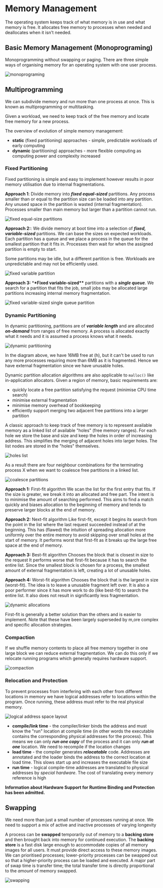 # Memory Management

The operating system keeps track of what memory is in use and what memory is free. It allocates free memory to processes when needed and deallocates when it isn't needed.

## Basic Memory Management (Monoprograming)

Monoprogramming without swapping or paging. There are three simple ways of organising memory for an operating system with one user process.

![monoprograming](./5.1_mono-mem-organisation.png)

## Multiprogramming

We can subdivide memory and run more than one process at once. This is known as multiprogramming or multitasking.

Given a workload, we need to keep track of the free memory and locate free memory for a new process.

The overview of evolution of simple memory management:

- **static** (fixed partitioning) approaches - simple, predictable workloads of early computing
- **dynamic** (partitioning) approaches - more flexible computing as computing power and complexity increased

### Fixed Partitioning

Fixed partitioning is simple and easy to implement however results in poor memory utilisation due to internal fragmentations.

**Approach 1**: Divide memory into **_fixed equal-sized_** partitions. Any process smaller than or equal to the partition size can be loaded into any partition. Any unused space in the partition is wasted (internal fragmentation). Processes smaller than main memory but larger than a partition cannot run.

![fixed equal-size partitions](./5.1_fixed-partition.png)

**Approach 2:**: We divide memory at boot time into a selection of **_fixed, variable-sized_** partitions. We can base the sizes on expected workloads. Each partition has a queue and we place a process in the queue for the smallest partition that it fits in. Processes then wait for when the assigned partition is empty to start.

Some partitions may be idle, but a different partition is free. Workloads are unpredictable and may not be efficiently used.

![fixed variable partition](./5.1_fixed-variable-partition.png)

**Approach 3:** \***\*Fixed variable-sized\*\*** partitions with a **_single queue_**. We search for a partition that fits the job, small jobs may be allocated large partitions increasing internal memory fragmentation.

![fixed variable-sized single queue partition](./5.1_fixed-var-part-single-queue.png)

### Dynamic Partitioning

In dynamic partitioning, partitions are of **_variable length_** and are allocated **_on-demand_** from ranges of free memory. A process is allocated exactly what it needs and it is assumed a process knows what it needs.

![dynamic partitioning](./5.1_effect-of-dynamic-part.jpg)

In the diagram above, we have 16MB free at (h), but it can't be used to run any more processes requiring more than 6MB as it is fragmented. Hence we have external fragmentation since we have unusable holes.

Dynamic partition allocation algorithms are also applicable to `malloc()` like in-application allocators. Given a region of memory, basic requirements are:

- quickly locate a free partition satisfying the request (minimise CPU time search)
- minimise external fragmentation
- minimise memory overhead of bookkeeping
- efficiently support merging two adjacent free partitions into a larger partition

A classic approach to keep track of free memory is to represent available memory as a linked list of available "holes" (free memory ranges). For each hole we store the base and size and keep the holes in order of increasing address. This simplifies the merging of adjacent holes into larger holes. The list nodes are stored in the "holes" themselves.

![holes list](./5.1_holes-list.png)

As a result there are four neighbour combinations for the terminating process X when we want to coalesce free partitions in a linked list.

![coalesce partitions](./5.1_coalesce-partitions.png)

**Approach 1:** First-fit algorithm
We scan the list for the first entry that fits. If the size is greater, we break it into an allocated and free part. The intent is to minimise the amount of searching performed.
This aims to find a match quickly and biases allocation to the beginning of memory and tends to preserve larger blocks at the end of memory.

**Approach 2:** Next-fit algorithm
Like first-fit, except it begins its search from the point in the list where the last request succeeded instead of at the beginning.
This has (flawed) the intuition of spreading allocation more uniformly over the entire memory to avoid skipping over small holes at the start of memory. It performs worst that first-fit as it breaks up the large free space at the end of memory.

**Approach 3:** Best-fit algorithm
Chooses the block that is closest in size to the request
It performs worse that first-fit because it has to search the entire list. Since the smallest block is chosen for a process, the smallest amount of external fragmentation is left, creating a lot of unusable holes.

**Approach 4:** Worst-fit algorithm
Chooses the block that is the largest in size (worst-fit). The idea is to leave a unusable fragment left over.
It is also a poor performer since it has more work to do (like best-fit) to search the entire list. It also does not result in significantly less fragmentation.

![dynamic allocations](./5.1_dynamic-allocations.png)

First-fit is generally a better solution than the others and is easier to implement. Note that these have been largely superseded by m,ore complex and specific allocation strategies.

### Compaction

If we shuffle memory contents to place all free memory together in one large block we can reduce external fragmentation. We can do this only if we relocate running programs which generally requires hardware support.

![compaction](./5.1_compaction.png)

### Relocation and Protection

To prevent processes from interfering with each other from different locations in memory we have logical addresses refer to locations within the program. Once running, these address must refer to the real physical memory.

![logical address space layout](./5.1_logical-addr-space-layout.png)

- **compile/link time** - the compiler/linker binds the address and must know the "run" location at compile time (in other words the executable contains the corresponding physical addresses for the process). This means we can only **_run one copy_** of the process and it can only **_run at one_** location. We need to recompile if the location changes
- **load time** - the compiler generates **_relocatable_** code. Addresses are annotated and the loader binds the address to the correct location at load time. This slows start up and increases the executable file size
- **run time** - logical compile-time addresses are translated to physical addresses by _special hardware_. The cost of translating every memory reference is high

**Information about Hardware Support for Runtime Binding and Protection has been admitted.**

## Swapping

We need more than just a small number of processes running at once. We need to support a mix of active and inactive processes of varying longevity

A process can be **swapped** temporarily out of memory to a **backing store** and then brought back into memory for continued execution.
The **backing store** is a fast disk large enough to accommodate copies of all memory images for all users. It must provide direct access to these memory images.
We can prioritised processes; lower-priority processes can be swapped out so that a higher-priority process can be loaded and executed.
A major part of swap time is transfer time; the total transfer time is directly proportional to the _amount_ of memory swapped.

![swapping](./5.1_swapping-schematic-view.png)
